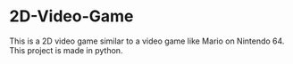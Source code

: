 # 2D-Video-Game

This is a 2D video game similar to a video game like Mario on Nintendo 64.
This project is made in python.
